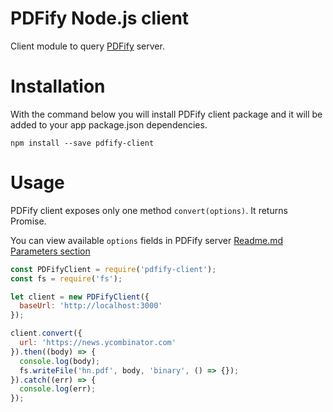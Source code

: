 # PDFify Node.js client

Client module to query
[PDFify](https://www.github.com/jurgelenas/pdfify-server) server.

# Installation

With the command below you will install PDFify client package and
it will be added to your app package.json dependencies. 

```
npm install --save pdfify-client
```

# Usage

PDFify client exposes only one method ```convert(options)```. It returns Promise.

You can view available ```options``` fields in PDFify server 
[Readme.md Parameters section](https://www.github.com/jurgelenas/pdfify-server/Readme.md#parameters)


```javascript
const PDFifyClient = require('pdfify-client');
const fs = require('fs');

let client = new PDFifyClient({
  baseUrl: 'http://localhost:3000'
});

client.convert({
  url: 'https://news.ycombinator.com'
}).then((body) => {
  console.log(body);
  fs.writeFile('hn.pdf', body, 'binary', () => {});
}).catch((err) => {
  console.log(err);
});
```
